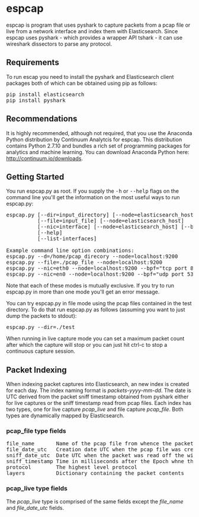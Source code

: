 # espcap

espcap is program that uses pyshark to capture packets from a pcap file or live
from a network interface and index them with Elasticsearch.  Since espcap uses
pyshark - which provides a wrapper API tshark - it can use wireshark dissectors
to parse any protocol.

## Requirements

To run escap you need to install the pyshark and Elasticsearch client packages 
both of which can be obtained using pip as follows:
<pre>
pip install elasticsearch
pip install pyshark
</pre>
## Recommendations

It is highly recommended, although not required, that you use the Anaconda Python 
distribution by Continuum Analytcis for espcap. This distribution contains Python
2.7.10 and bundles a rich set of programming packages for analytics and machine 
learning.  You can download Anaconda Python here: http://continuum.io/downloads.

## Getting Started

You run espcap.py as root. If you supply the <tt>-h</tt> or <tt>--help</tt> flags on the command line
you'll get the information on the most useful ways to run espcap.py:
<pre>
espcap.py [--dir=input_directory] [--node=elasticsearch_host]
          [--file=input_file] [--node=elasticsearch_host]
          [--nic=interface] [--node=elasticsearch_host] [--bpf=packet_filter_string] [--count=max_packets]
          [--help]
          [--list-interfaces]

Example command line option combinations:
espcap.py --d=/home/pcap_direcory --node=localhost:9200
espcap.py --file=./pcap_file --node=localhost:9200
espcap.py --nic=eth0 --node=localhost:9200 --bpf="tcp port 80"
espcap.py --nic=en0 --node=localhost:9200 --bpf="udp port 53" --count=100
</pre>
Note that each of these modes is mutually exclusive. If you try to run espcap.py
in more than one mode you'll get an error message.

You can try espcap.py in file mode using the pcap files contained in the test
directory. To do that run espcap.py as follows (assuming you want to just dump
the packets to stdout):
<pre>
espcap.py --dir=./test
</pre>
When running in live capture mode you can set a maximum packet count after which
the capture will stop or you can just hit ctrl-c to stop a continuous capture
session.

## Packet Indexing

When indexing packet captures into Elasticsearch, an new index is created for each 
day. The index naming format is <i>packets-yyyy-mm-dd</i>. The date is UTC derived from 
the packet sniff timestamp obtained from pyshark either for live captures or the
sniff timestamp read from pcap files. Each index has two types, one for live capture 
<i>pcap_live</i> and file capture <i>pcap_file</i>. Both types are dynamically mapped by
Elasticsearch.

### pcap_file type fields
<pre>
file_name       Name of the pcap file from whence the packets were read
file_date_utc   Creation date UTC when the pcap file was created
sniff_date_utc  Date UTC when the packet was read off the wire
sniff_timestamp Time in milliseconds after the Epoch whne the packet was read
protocol        The highest level protocol
layers          Dictionary containing the packet contents
</pre>
### pcap_live type fields

The <i>pcap_live</i> type is comprised of the same fields except the <i>file_name</i> and
<i>file_date_utc</i> fields.
